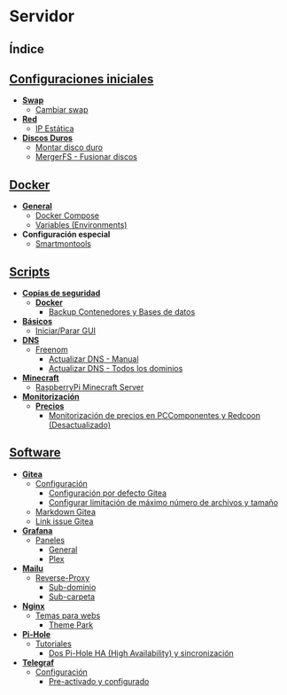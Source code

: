 # Servidor
## Índice

## [Configuraciones iniciales](Config_Inicial)
* **[Swap](Config_Inicial/Swap)**
    * [Cambiar swap](Config_Inicial/Swap/Cambiar_Swap.md)
* **[Red](Config_Inicial/Red)**
    * [IP Estática](Config_Inicial/Red/IP_Estatica.md)
* **[Discos Duros](Config_Inicial/Discos_Duros)**
    * [Montar disco duro](Config_Inicial/Discos_Duros/Mount_Disk.md)
    * [MergerFS - Fusionar discos](Config_Inicial/Discos_Duros/Mergerfs_Unir_Discos.md)

## [Docker](Docker)
* **[General](Docker)**
    * [Docker Compose](Docker/docker-compose.yml)
    * [Variables (Environments)](Docker/Environments)
* **Configuración especial**
    * [Smartmontools](Docker/smartmontools)

## [Scripts](Scripts)
* **[Copias de seguridad](Scripts/Backup)**
    * **[Docker](Scripts/Docker)**
        * [Backup Contenedores y Bases de datos](Scripts/Backup/backup.sh)
* **[Básicos](Scripts/Básicos)**
    * [Iniciar/Parar GUI](Scripts/Básicos/gui.sh)
* **[DNS](Scripts/DNS)**
    * [Freenom](Scripts/DNS/Freenom)
        * [Actualizar DNS - Manual](Scripts/DNS/Freenom/Freenom-manual.sh)
        * [Actualizar DNS - Todos los dominios](Scripts/DNS/Freenom/Freenom-All_Domains.sh)
* **[Minecraft](Scripts/Minecraft)**
    * [RaspberryPi Minecraft Server](Scripts/Minecraft/RaspberryPiMinecraft)
* **[Monitorización](Scripts/Monitorización)**
    * **[Precios](Scripts/Precios)**
        * [Monitorización de precios en PCComponentes y Redcoon (Desactualizado)](Scripts/Monitorización/Precios/priceTracker.py)

## [Software](Software)
* **[Gitea](Software/Gitea)**
    * [Configuración](Software/Gitea/Configuración)
        * [Configuración por defecto Gitea](Software/Gitea/Configuración/app.ini.sample)
        * [Configurar limitación de máximo número de archivos y tamaño](Software/Gitea/Configuración/Upload_Limit.md)
    * [Markdown Gitea](Software/Gitea/markdown-cheatsheet-online.pdf)
    * [Link issue Gitea](Software/Gitea/Link_issue_gitea.pdf)
* **[Grafana](Software/Grafana)**
    * [Paneles](Software/Grafana/Dashboards)
        * [General](Software/Grafana/Dashboards/Plex.json)
        * [Plex](Software/Grafana/Dashboards/General.json)
* **[Mailu](Software/Mailu)**
    * [Reverse-Proxy](Software/Mailu/Reverse-Proxy)
        * [Sub-dominio](Software/Mailu/Reverse-Proxy/mailu.subdomain.conf.sample)
        * [Sub-carpeta](Software/Mailu/Reverse-Proxy/mailu.subfolder.conf.sample)
* **[Nginx](Software/Nginx)**
    * [Temas para webs](Software/Nginx/Temas)
        * [Theme Park](Software/Nginx/Temas/theme.park)
* **[Pi-Hole](Software/Pi-Hole)**
    * [Tutoriales](Software/Pi-Hole/Tutoriales)
        * [Dos Pi-Hole HA (High Availability) y sincronización](Software/Pi-Hole/Tutoriales/2_Pi-Hole_Servers.md)
* **[Telegraf](Software/Nginx)**
    * [Configuración](Software/Telegraf/Config)
        * [Pre-activado y configurado](Software/Telegraf/Config/telegraf.conf)
